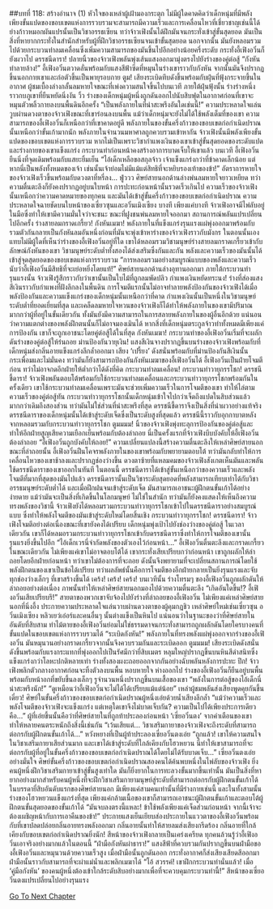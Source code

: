 ##บทที่ 118: สร้างอำนาจ (1)
หัวใจของเหล่าผู้เฝ้ามองกระตุก
ไม่มีผู้ใดคาดคิดว่าเด็กหนุ่มที่มีพลังเพียงขั้นแปดของขอบเขตแห่งการรวบรวมจะสามารถมีความเร็วและการเคลื่อนไหวที่เชี่ยวชาญเช่นนี้ได้
ย่างก้าวหมอกผันแปรนั้นเป็นวิชาอรรธเซียน ทว่าจ้าวเฟิงนั้นได้ฝึกมันจนกระทั่งเข้าสู่ขั้นสุดยอด มันเป็นสิ่งที่หายากกระทั่งในสำนักสำหรับผู้ที่ฝึกวิชาอรรธเซียนจนเข้าขั้นสุดยอด
นอกจากนั้น มันยังหลอมรวมไปด้วยกระบวนท่าลมเคลื่อนซึ่งเพิ่มความสามารถของมันขึ้นไปอีกอย่างน้อยครึ่งระดับ
กระทั่งอี้เฟิงอวิ๋นก็ยังผวาไป
ดรรชนีดารา!
ปลายนิ้วของจ้าวเฟิงพลันพุ่งเส้นแสงออกมามุ่งตรงไปยังร่างของคู่ต่อสู้
“กังหันทำลายล้าง!”
อี้เฟิงอวิ๋นตวาดลั่นพร้อมกับแสงสีฟ้าซีดที่หมุนในร่างเขาราวกับกังหัน จากนั้นมันจึงปรากฏขึ้นนอกกายเขาและก่อตัวขึ้นเป็นพายุรอบกาย
ตูม!
เสียงระเบิดทึบดังขึ้นพร้อมกับฝุ่นที่ฟุ้งกระจายขึ้นในอากาศ ผู้ชมเบื้องล่างกลั้นลมหายใจขณะที่เพ่งความสนใจขึ้นไปบนเวที
ภายใต้ฝุ่นฟุ้งนั้น ร่างร่างหนึ่งราวกบภูเขาที่ยืนหยัดนิ่งงัน
วิ้ว
ร่างของเด็กหนุ่มผู้หนึ่งถูกดันออกไปนับสิบฟุตในอากาศก่อนที่เขาจะหมุนตัวพลิ้วกายลงบนพื้นดินอีกครั้ง
“เป็นพลังภายในที่น่าสะพรึงอันใดเช่นนี้!”
ความประหลาดใจแล่นวูบผ่านดวงตาของจ้าวเฟิงขณะที่เขาร่อนลงบนพื้น แม้ว่าเด็กหนุ่มจะยังไม่ได้ใช้พลังเต็มที่ของเขา ความสามารถของอี้เฟิงอวิ๋นก็เหนือกว่าที่เขาคาดอยู่ดี
พลังภายในของขั้นครึ่งก้าวของขอบเขตก่อกำเนิดปราณนั้นเหนือกว่าขั้นเก้ามากนัก พลังภายในจำนวนมหาศาลถูกควบรวมเข้าหากัน
จ้าวเฟิงนั้นมีพลังเพียงขั้นแปดของขอบเขตแห่งการรวบรวม หากไม่เป็นเพราะวิชากำแพงเงินของเขาเข้าสู่ขั้นสุดยอดของระดับแปดและร่างกายของเขาแข็งแกร่ง กระบวนท่าก่อนหน้าคงสร้างอาการบาดเจ็บให้เขาแล้ว
บนเวที
อี้เฟิงอวิ๋นยืนนิ่งที่จุดเดิมพร้อมกับแสยะยิ้มเย็น
“ไอ้เด็กเหลือขอสกุลจ้าว เจ้าแข็งแกร่งกว่าที่ข้าคาดเล็กน้อย แต่หากนี่เป็นพลังทั้งหมดของเจ้า เช่นนั้นเจ้าย่อมไม่มีแม้แต่สิทธิที่จะหยิบรองเท้าของข้า!”
อัตราการหายใจของจ้าวเฟิงเร็วขึ้นพร้อมกับดวงตาที่หรี่ลง...
ฟู่ววว
ศิษย์สายนอกด้านล่างพ่นลมหายใจยาวเหยียด ทว่าความตื่นตะลึงก็ยังคงปรากฏอยู่บนใบหน้า การปะทะก่อนหน้านั้นรวดเร็วเกินไป
ความเร็วของจ้าวเฟิงนั้นเหนือกว่าความคาดหมายของทุกคน และมันได้เข้าสู่ขั้นครึ่งก้าวของขอบเขตก่อกำเนิดปราณ
ความประหลาดใจฉายชัดบนใบหน้าของเซี่ยวซุนและอวิ๋นเมิงเซียง บางที เพียงแค่บางที จ้าวเฟิงอาจมีไพ่ลับอยู่ในมือซึ่งทำให้เขามีความมั่นใจว่าจะชนะ
ขณะที่ฝูงชนพ่นลมหายใจออกมา สถานการณ์พลันแปรเปลี่ยนไปอีกครั้ง
ร่างสายลมกราดเกรี้ยว! กังหันเมฆา!
พลังภายในที่แข็งแกร่งรุนแรงแผ่พุ่งออกมาพร้อมกับรวมตัวกันกลายเป็นกังหันลมอันหนึ่งก่อนที่มันจะพุ่งเข้าหาร่างของจ้าวเฟิงราวกับมังกร
ในตอนนั้นเอง แทบไม่มีผู้ใดที่เห็นว่าร่างของอี้เฟิงอวิ๋นอยู่ที่ใด เขาได้หลอมรวมวิชามนุษย์ร่างสายลมกราดเกรี้ยวเข้ากับลักษณ์กังหันของเขา วิชามนุษย์ระดับต่ำทั้งสองได้ส่งเสริมซึ่งกันและกัน พลังและความเร็วของมันนั้นได้เข้าสู่จุดสุดยอดของขอบเขตแห่งการรวบรวม
“การหลอมรวมอย่างสมบูรณ์แบบของพลังและความเร็ว นับว่าอี้เฟิงอวิ๋นมีสิทธิที่จะเย่อหยิ่งโดยแท้!” ศิษย์สายนอกด้านล่างอุทานออกมา
ภายใต้กระบวนท่ารุนแรงนั้น จ้าวเฟิงรู้สึกราวกับว่าเขานั้นเป็นใบไม้ที่ถูกลมพัดปลิว
กำแพงเงินหยัดทระนง!
ร่างที่ส่องแสงสีเงินราวกับกำแพงที่ฝังลึกลงในพื้นดิน การโจมตีแรกนั้นไม่อาจทำลายพลังป้องกันของจ้าวเฟิงได้เมื่อพลังป้องกันและความแข็งแกร่งของเด็กหนุ่มนั้นเหนือกว่าที่คาด
กำแพงเงินนั้นเป็นหนึ่งในวิชามนุษย์ระดับต่ำที่ยอดเยี่ยมที่สุด และเคล็ดลมหายใจหวนของจ้าวเฟิงก็ได้ทำให้พลังภายในของเขามีปริมาณมากกว่าผู้ที่อยู่ในขั้นเดียวกัน ทั้งมันยังมีความสามารถในการสลายพลังภายในของผู้อื่นอีกด้วย
แน่นอนว่าความแตกต่างของพลังฝึกตนนั้นก็ไม่อาจมองเมินได้
หากสิ่งที่เด็กหนุ่มตระกูลจ้าวทำทั้งหมดมีเพียงแค่การป้องกัน เขาก็จะถูกเอาชนะโดยคู่ต่อสู้ได้ในที่สุด
กังหันเมฆา!
กระบวนท่าของอี้เฟิงอวิ๋นเริ่มที่จะผลักดันร่างของคู่ต่อสู้ให้ร่นถอย
ม่านป้องกันวายุเงิน!
แสงสีเงินจางปรากฏขึ้นบนร่างของจ้าวเฟิงพร้อมกับที่เด็กหนุ่มส่งกลิ่นอายแข็งแกร่งลึกล้ำออกมา
เสียง ‘เปรี้ยง’ ดังสนั่นพร้อมกับที่ม่านป้องกันสีเงินนั้นกระเพื่อมและไม่มั่นคง ทว่ามันก็ยังสามารถป้องกันกังหันเมฆาของอี้เฟิงอวิ๋นได้
อี้เฟิงอวิ๋นเป็นฝ่ายโจมตีก่อน ทว่าไม่อาจกดอีกฝ่ายให้ต่ำกว่าได้ดังที่คิด
กระบวนท่าลมเคลื่อน! กระบวนท่าวายุกรรโชก! ดรรชนีชี้ดารา!
จ้าวเฟิงพลันตอบโต้พร้อมกับใช้กระบวนท่าลมเคลื่อนและกระบวนท่าวายุกรรโชกพร้อมกันในครั้งเดียว
เขาใช้กระบวนท่าลมเคลื่อนเพราะมันจะช่วยเพิ่มความเร็วในการโจมตีของเขา ทำให้ไล่ตามความเร็วของคู่ต่อสู้ทัน
กระบวนท่าวายุกรรโชกนั้นเด็กหนุ่มเข้าใจไปกว่าเจ็ดถึงแปดในสิบส่วนแล้ว มากกว่าเดิมถึงสองส่วน ทว่ามันไม่ใช่ส่วนที่น่าสะพรึงที่สุด ดรรชนีชี้ดาราจึงเป็นสิ่งที่น่าผวาอย่างแท้จริง
ดรรชนีดาราของเด็กหนุ่มนั้นได้เข้าสู่ระดับเจ็ดซึ่งเป็นระดับสูงที่สุดแล้ว
ดรรชนีนี้ราวกับอุกกาบาตหลังจากหลอมรวมกับกระบวนท่าวายุกรรโชก
ตูมมมม!
นิ้วของจ้าวเฟิงพุ่งทะลุการป้องกันของคู่ต่อสู้และทำให้อีกฝ่ายสูญเสียความเยือกเย็นพร้อมกับต้องล่าถอย
นี่เป็นครั้งแรกที่จ้าวเฟิงบีบบังคับให้อี้เฟิงอวิ๋นต้องล่าถอย
“อี้เฟิงอวิ๋นถูกบังคับให้ถอย!”
ความเปลี่ยนแปลงนี้สร้างความตื่นตะลึงให้เหล่าศิษย์สายนอก
ขณะที่ล่าถอยนั้น อี้เฟิงอวิ๋นฝืนโคจรพลังภายในของเขาพร้อมกับพยายามตอบโต้ ทว่ามันกลับทำให้การเคลื่อนไหวของเขาช้าลงและปรากฏช่องว่างขึ้น
ดวงตาซ้ายที่แหลมคมของจ้าวเฟิงสังเกตเห็นมันและพลันใช้ดรรชนีดาราของเขาออกในทันที
ในตอนนี้ ดรรชนีดาราได้เข้าสู่ขั้นเหนือกว่าของความเร็วและพลังโจมตีที่มากที่สุดของมันไปแล้ว
ดรรชนีดารานั้นเป็นวิชาระดับสุดยอดที่พลังสามารถเทียบเท่าได้กับวิชาอรรธมนุษย์ระดับต่ำได้ และเมื่อฝึกฝนจนเข้าสู่ระดับเจ็ด มันสามารถเอาชนะผู้ฝึกตนขั้นเก้าได้อย่างง่ายดาย
แม้ว่ามันจะเป็นสิ่งที่เกิดขึ้นในโลกมนุษย์ ไม่ใช่ในสำนัก ทว่ามันก็ยังคงแสดงให้เห็นถึงความทรงพลังของวิชานี้ จ้าวเฟิงยังได้หลอมรวมกระบวนท่าวายุกรรโชกเข้าไปในดรรชนีดาราอย่างสมบูรณ์แบบ ซึ่งทำให้พลังโจมตีของมันเข้าสู่ระดับใหม่โดยสิ้นเชิง
กระบวนท่าวายุกรรโชก! ดรรชนีดารา!
จ้าวเฟิงโจมตีอย่างต่อเนื่องขณะที่เขายังคงได้เปรียบ เด็กหนุ่มพุ่งเป้าไปยังช่องว่างของคู่ต่อสู้ ในเวลาเดียวกัน เขาก็ได้หลมอรวมกระบวนท่าวายุกรรโชกเข้ากับดรรชนีดาราซึ่งทำให้การโจมตีของเขานั้นรุนแรงยิ่งขึ้นไปอีก
“ไอ้เด็กเวรนี่จำกัดพลังของตัวเองไว้ก่อนหน้า...”
อี้เฟิงอวิ๋นตื่นตะลึงและกราดเกรี้ยวในขณะเดียวกัน ไม่เพียงแค่เขาไม่อาจตอบโต้ได้ เขากระทั่งเสียเปรียบกว่าก่อนหน้า
เขาถูกผลักให้ล่าถอยโดยอีกฝ่ายก่อนหน้า ทว่าเขาไม่ต้องการที่จะถอย ดังนั้นจึงพยายามที่จะเปลี่ยนสถานการณ์โดยใช้พลังฝึกตนของเขาเป็นข้อได้เปรียบ ทว่าผลลัพธ์นั้นคือการโจมตีของอีกฝ่ายกลายเป็นยิ่งรุนแรงและจับทุกช่องว่างเล็กๆ ที่เขาสร้างขึ้นได้
เคร้ง! เคร้ง! เคร้ง!
บนเวทีนั้น ร่างโทรมๆ ของอี้เฟิงอวิ๋นถูกผลักดันให้ล่าถอยอย่างต่อเนื่อง
ภาพนั้นทำให้เหล่าศิษย์สายนอกมองไปด้วยความตื่นตะลึง
“เกิดอันใดขึ้น!? อี้เฟิงอวิ๋นเสียเปรียบรึ!”
สายตาของพวกเขาจับจ้องไปยังร่างที่ล่าถอยของอี้เฟิงอวิ๋น
ไม่เพียงแค่เหล่าศิษย์สายนอกที่นิ่งอึ้ง ประกายความประหลาดใจแล่นวาบผ่านดวงตาของผู้คุมกฎชิว เหล่าศิษย์ใหม่เช่นเซี่ยวซุน อวิ๋นเมิงเซียง หลิวเยว่เอ๋อร์และคนอื่นๆ นั้นต่างแข็งเป็นหินไป
แน่นอนว่าในฐานะของว่าที่ศิษย์สายในอันดับที่สิบสาม ท่าไม้ตายของอี้เฟิงอวิ๋นย่อมไม่ใช่ธรรมดาจนกระทั่งสามารถถูกผลักดันโดยใครบางคนที่ขั้นแปดในขอบเขตแห่งการรวบรวมได้
“ระเบิดกังหัน!”
พลังภายในที่ทรงพลังแผ่พุ่งออกจากร่างของอี้เฟิงอวิ๋น มันหมุนวนอย่างกราดเกรี้ยวจากนั้นจึงควบรวมกันและระเบิดออก
ตูมมมม!
เสียงระเบิดดังสนั่นดังขึ้นพร้อมกับแรงกระแทกที่พุ่งออกไปเป็นรัศมีกว่ายี่สิบเมตร
หลุมใหญ่ปรากฏขึ้นบนหินสีดำสนิทซึ่งแข็งแกร่งกว่าโลหะปกติหลายเท่า
ร่างทั้งสองผงะถอยออกจากกันอย่างฉับพลันหลังการปะทะ
ปึก!
จ้าวเฟิงพลิกตัวกลางอากาศก่อนจะทิ้งตัวลงบนพื้น หอบหายใจ
ห่างออกไป ร่างของอี้เฟิงอวิ๋นก็ยืนอยู่บนพื้นพร้อมกับหน้าอกที่ขยับขึ้นลงเล็กๆ รูจำนวนหนึ่งปรากฏขึ้นบนเสื้อของเขา
“พลังในการต่อสู้ของไอ้เด็กนี่น่าสะพรึงนัก!”
“ดูเหมือนว่าอี้เฟิงอวิ๋นจะไม่ได้ได้เปรียบแม้แต่น้อย”
เหล่าผู้ชมพลันส่งเสียงพูดคุยกันขึ้น
เดี๋ยว!
ศิษย์ในขั้นครึ่งก้าวของขอบเขตก่อกำเนิดปราณผู้หนึ่งเอ่ยด้วยน้ำเสียงลึกล้ำ
“แม้ว่าความเร็วและพลังโจมตีของจ้าวเฟิงจะแข็งแกร่ง แต่เหตุใดเขาจึงไม่บาดเจ็บกัน? ความเป็นไปได้เพียงประการเดียวคือ...”
ผู้ที่เอ่ยขึ้นนั้นคือว่าที่ศิษย์สายในที่ถูกท้าประลองก่อนหน้า ‘เซี่ยอวิ๋นตง’
จากคำเตือนของเขา ทำให้หลายคนตระหนักถึงสิ่งนี้เช่นกัน
“เว้นเสียแต่... วิชาเสริมกายาของจ้าวเฟิงจะถึงระดับที่สามารถต่อกรกับผู้ฝึกตนขั้นเก้าได้...”
หวังหยางที่เป็นผู้ท้าประลองเซี่ยอวิ๋นตงเอ่ย
“ถูกแล้ว! เขาให้ความสนใจในวิชาเสริมกายาเสียส่วนมาก และเขาได้เข้าสู่ระดับที่ใกล้เคียงกับโฮวหยวน นี่ทำให้เขาสามารถที่จะต่อกรกับผู้ที่อยู่ในขั้นครึ่งก้าวของขอบเขตก่อกำเนิดปราณได้โดยไม่ได้รับบาดเจ็บ...” เซี่ยอวิ๋นตงเอ่ยอย่างมั่นใจ
ศิษย์ขั้นครึ่งก้าวของขอบเขตก่อกำเนิดปราณสองคนได้ค้นพบหนึ่งในไพ่ลับของจ้าวเฟิง
ยิ่งคนผู้หนึ่งฝึกวิชาเสริมกายาเข้าสู่ขั้นสูงเท่าใด มันก็ยิ่งยากในการทะลวงขั้นมากขึ้นเท่านั้น มันเป็นสิ่งที่หายากอย่างมากสำหรับคนผู้หนึ่งที่จะฝึกวิชาเสริมกายามนุษย์สู่ระดับที่สามารถต่อกรกับผู้ฝึกตนขั้นเก้าได้
ในบรรดายี่สิบอันดับแรกของศิษย์สายนอก มีเพียงแค่สามคนเท่านั้นที่มีร่างกายเช่นนี้ และในทั้งสามนั้น ร่างของโฮวหยวนแข็งแกร่งที่สุด เพียงแค่กล้ามเนื้อของเขาก็สามารถเอาชนะผู้ฝึกตนขั้นเก้าและตอบโต้ผู้ฝึกตนขั้นสุดยอดของขั้นเก้าได้
“มันจบลงตรงนี้แหละ! ข้าใช้พลังเพียงแค่เจ็ดส่วนก่อนหน้า จากนี้เจ้าจะต้องเผชิญหน้ากับการเอาคืนของข้า!”
ประกายแสงเย็นเยียบส่องประกายในแววตาของอี้เฟิงอวิ๋นพร้อมกับที่เขาปลดปล่อยกลิ่นอายทรงพลังออกมา กลิ่นอายนั้นทำให้สายลมส่งเสียงกรีดร้อง กลิ่นอายที่ใกล้เคียงกับขอบเขตก่อกำเนิดปราณยิ่งนัก!
สีหน้าของจ้าวเฟิงกลายเป็นเคร่งเครียด ทุกคนล้วนรู้ว่าอี้เฟิงอวิ๋นเอาจริงอย่างมากแล้วในตอนนี้
“ฝ่ามือกังหันผ่าธารา!”
แสงสีฟ้าที่ควบรวมกันปรากฏขึ้นบนฝ่ามือของอี้เฟิงอวิ๋นและหมุนวนด้วยความเร็วสูง เมื่อฝ่ามือนั้นถูกดันออก กระทั่งอากาศก็ส่งเสียงเสียดสีออกมา
ฝ่ามือนั้นราวกับสามารถที่จะผ่าแม่น้ำและพลิกเมฆาได้
“โอ้ สวรรค์! เขาฝึกกระบวนท่านั่นแล้ว! เมื่อ ‘คู่มือกังหัน’ ของคนผู้หนึ่งต้องเข้าใกล้ระดับสิบอย่างมากเพื่อที่จะควบคุมกระบวนท่านี้!” สีหน้าของเซี่ยอวิ๋นตงแปรเปลี่ยนไปอย่างรุนแรง



[Go To Next Chapter]( ./119.md)